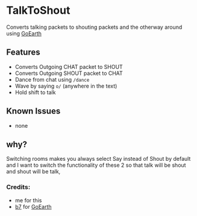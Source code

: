 # TalkToShout
Converts talking packets to shouting packets and the otherway around using [GoEarth](https://github.com/xabbo/goearth)

## Features
- Converts Outgoing CHAT packet to SHOUT
- Converts Outgoing SHOUT packet to CHAT
- Dance from chat using `/dance`
- Wave by saying `o/` (anywhere in the text)
- Hold shift to talk

## Known Issues
- none
## why?
Switching rooms makes you always select Say instead of Shout by default and I want to switch the functionality of these 2 so that talk will be shout and shout will be talk, 

### Credits:
- me for this
- [b7](https://github.com/b7c) for [GoEarth](https://github.com/xabbo/goearth)
